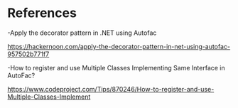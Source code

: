 # References

-Apply the decorator pattern in .NET using Autofac

https://hackernoon.com/apply-the-decorator-pattern-in-net-using-autofac-957502b771f7

-How to register and use Multiple Classes Implementing Same Interface in AutoFac?

https://www.codeproject.com/Tips/870246/How-to-register-and-use-Multiple-Classes-Implement
